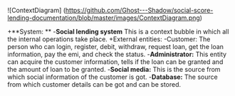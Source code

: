 ![ContextDiagram]
(https://github.com/Ghost---Shadow/social-score-lending-documentation/blob/master/images/ContextDiagram.png)


+**System: **
-**Social lending system**
This is a context bubble in which all the internal operations take place.
+External entities:
-Customer:
The person who can login, register, debit, withdraw, request loan, get the loan information, pay the emi, and check the status.
-**Administrator:**
This entity can acquire the customer information, tells if the loan can be granted and the amount of loan to be granted.
-**Social media:**
This is the source from which social information of the customer is got.
-**Database:**
The source from which customer details can be got and can be stored.	


